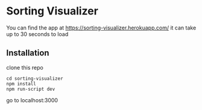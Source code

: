 # Sorting Visualizer

You can find the app at https://sorting-visualizer.herokuapp.com/ it can take up to 30 seconds to load

## Installation

clone this repo
```
cd sorting-visualizer
npm install
npm run-script dev
```
go to localhost:3000
